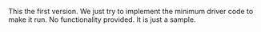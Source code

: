 This the first version.
We just try to implement the minimum driver 
code to make it run.
No functionality provided. It is just a sample.

